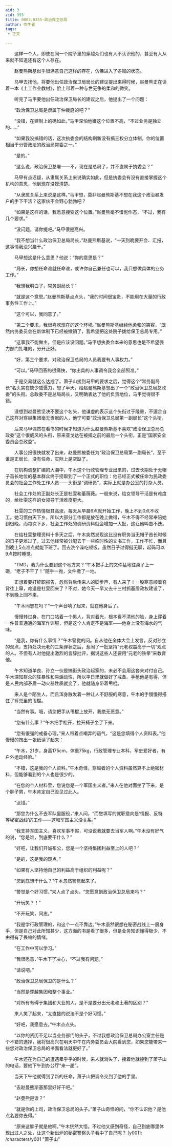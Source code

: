 ```yaml
---
aid: 3
zid: 355
title: 0003.0355-政治保卫总局
author: 吹牛者
tags: 
 - 正文

---
```




　　这样一个人，即使在同一个院子里的穿越众们也有人不认识他的，甚至有人从来就不知道还有这个人存在。

　　赵曼熊斯基似乎很满意自己这样的存在，仿佛进入了冬眠的状态。

　　马甲去找他，将要他出任政治保卫局局长的建议提出来得时候，赵曼熊正在读着一本《土工作业教材》，脸上带着一种与世无争的柔和的微笑。

　　听完了马甲要他出任政治保卫局长的建议之后，他提出了一个问题：

　　“政治保卫总局是隶属于仲裁庭的吧？”

　　“没错，在建制上的确如此，”马甲深怕他嫌这个位置不高，“不过业务是独立的……”

　　“如果我没搞错的话，这次执委会的结构刷新没有搞三权分立体制，你的位置相当于分管政法的政治局常委之一。”

　　“是的。”

　　“这么说，政治保卫总署——不，现在是总局了，并不直属于执委会？”

　　马甲有点迟疑，从隶属关系上来说确实如此，但是执委会有没有直接掌握这个机构的意思，他到现在没摸清楚。

　　“从隶属关系上来说是这样。”马甲想，莫非赵曼熊斯基不想在我这个政治暴发户的手下干活？这家伙不会野心勃勃吧？

　　“如果是这样的话，我愿意接受这个位置。”赵曼熊毫不忸怩作态，“不过，我有几个要求。”

　　“没问题，请你提吧。”马甲很是高兴。

　　“我不想当什么政治保卫总局局长，”赵曼熊斯基说，“一天到晚要开会、汇报，这事情我没兴趣干。”

　　马甲想这是什么意思？他说：“你的意思是？”

　　“局长，你想任命谁就任命谁，或许你自己兼任也可以，我只想做具体的业务工作。”

　　“我想我明白了，常务副局长？”

　　“就是这个意思。”赵曼熊斯基点点头，“我的时间很宝贵，不能用在大量的行政事务性工作上。”

　　“这个可以，我同意了。”

　　“第二个要求，我很喜欢现在的这个环境。”赵曼熊斯基继续他柔和的笑容，“既然内务委员会在新体制下已经被撤销了，我希望把这处院子拨给保卫总局专用。”

　　“这事我不能做主，但是应该没问题。”马甲想执委会本来的意思也是不希望强力部门扎堆的，分开正好。

　　“好，第三个要求，对政治保卫总局的人员我要有人事权力。”

　　“可以。”马甲回答的很痛快，“你出具的人事调令我会全部照准。”

　　于是交易就这么达成了。萧子山接到马甲的要求之后，觉得这个“常务副局长”名头实在缺少威慑力，想了半天，给赵曼熊斯基想出了一个“政治保卫总局总政委”的头衔。总政委不是总局局长，又明确表达了他的负责地位，马甲觉得很不错。

　　没想到赵曼熊坚决不要这个名头，他谦虚的表示这个头衔过于隆重，不适合自己这样对穿越集团毫无贡献的人，他宁可要“政治保卫总局第一副局长”这个头衔。

　　后来马甲偶然在看书的时候才知道为什么赵曼熊斯基不喜欢“政治保卫总局总政委”这个很威风的头衔，原来亚戈达在被捕之前的最后一个头衔，正是“国家安全委员会总政委”。

　　人事公报很快就发了出来，赵曼熊被委任为“政治保卫总局第一副局长”，至于谁是正局长，没有任命，实际上是空缺了。

　　在机构调整扩编的大潮中，午木这个行政管理专业出来的，过去长期处于无帽子首长地位的基本群众终于捞取到了一个正式的职位：他已经正式被任命为民政委员会的社会工作处工作人员——头衔是“调研员”，实际上就是办公室的打杂人员。

　　社会工作处的正副处长正是杜雯和董薇薇。一般来说，给女领导干活是有难度的，给杜雯这样的女领导干活难度更大。

　　杜雯的工作热情极其高涨，每天从早晨6点就开始工作，晚上不到0点不收工。她习惯白天下乡，所以大部分工作都是放在晚上做得，午木不得不经常奉陪她到很晚，而每次下乡，社会工作处的调研资料就会增加一大批，这让他叫苦不迭。

　　在给杜雯整理资料十多天之后，午木突然发现这比没有职务当无帽子首长时候的日子更难过了。过去他经常被分配去干一些临时性的文书工作，工作不忙，而且到晚上5点准点就能下班了。回去洗个澡吃顿饭，虽然日子过得挺无聊，起码可以9点按时睡觉。

　　“TMD，我为什么要到这个地方来？”午木把手上的文件猛地往桌子上一砸，“老子不干了！”随手一抛，文件撒了一地。

　　正想着要打辞职报告，忽然背后传来人的脚步声，有人来了！一股寒意顺着脊背往上窜，难道是杜雯回来了？不对，她今天一早又去十三村抓基层政权建设了，不到晚上回不来。

　　“午木同志在吗？”一个声音响了起来，就在他身后了。

　　慢慢转过身，在门口站着一个男人，背对着光，根本看不清他的脸，身上穿着一件普普通通的海军作训服，但是这个人肯定不是海军——他身上没有海水的气味。

　　“是我，你有什么事情？”午木警觉的问。自从他在全体大会上发言，反对孙立的观点，支持处决元老的三条罪状之后，惹闹了一批坚持“元老权益高于一切”观点的人。不但有人对他提出激烈的言辞批评，据说这些人还要用“元老的铁拳”来教育他。

　　午木知道单良、孙立一伙是搞街头政治起家的，未必不会用这套来对付自己。午木深知群众的狂暴性和易煽动性，所以平日里就做好了戒备。手枪他是有得，但是人民内部矛盾一动火器性质就变了，他就随身带着甩棍。

　　来人是个陌生人，而且浑身散发着一种让人不舒服的寒意，午木的手慢慢得搭住了裤兜里的甩棍。

　　“当然有事。哦，请您把手从甩棍上放开，我绝无恶意。”

　　“您有什么事？”午木把手松开，拉开椅子坐了下来。

　　“您有很强的戒备心理，”来人带着点嘲弄的语气，“这是您填得个人资料表。”他慢慢的掏出一张纸读了起来：

　　“午木，21岁，身高175cm，体重75kg，行政管理专业本科，军史爱好者，有户外运动经验。”

　　“不错，这是我的个人资料。”午木奇怪，穿越者的个人资料虽然算不上绝密材料，但能够看到的个人也是很少的。

　　“在您的个人材料里，您说您是一个军国主义者。”来人在他对面坐了下来，是个胖子男，午木肯定自己没见过此人。

　　“没错。”

　　“那您为什么不去军队里服役，”来人问，“而您填写的就职意向是‘情报、反特等秘密战线’的工作——这和军国主义没关系。”

　　“我支持军国主义，喜欢军事不假，可没说我就要去当军人啊。”午木没有好气的说，“您是谁，到底要干什么？”

　　“好吧，让我们开诚布公，您是一个坚持集团利益至上的人吧？”

　　“是的，这是我的观点。”

　　“如果有人坚持他自己的利益高于组织的利益呢？”

　　“您到底想干什么？”午木忽然警觉起来了。

　　“警觉是个好习惯，”来人点了点头，“您愿意到政治保卫总局来吗？”

　　“开玩笑？！”

　　“不开玩笑，同志。”

　　“我是学行政管理的，和这个一点不靠边。”午木虽然很想在秘密战线上一展身手，但是自己对此所知甚少，这方面的书是看了很多，但是业务知识懂得极少，不由得有了畏缩的情绪。

　　“在工作中可以学习。”

　　“我很愿意，”午木下了决心，“不过我有问题。”

　　“请说吧。”

　　“政治保卫总局保卫的是什么？”

　　“当然是穿越集团和整个事业。”

　　“对所有有碍于集团和大业的人，是不是要分出元老和土著的区别？”

　　来人笑了起来，“太直接的说法不是个好习惯。”

　　“好吧，我愿意去。”午木点点头。

　　“以你的资历不足以当业务部门的头子，不过我想政治保卫总局办公室主任是个不错的选择，我将很高兴在明天中午在内务委员会大院看到您，如果您能带来一些您对政治保卫总局的书面看法就更好了。”

　　午木还在为自己的遭遇晕乎乎的时候，来人就消失了，接着他就接到了萧子山的电话，要他下午到办公厅“来一趟”。

　　当天下午他就得到了新的任命，萧子山把调令交到了他的手里。

　　“去赵曼熊斯基那里好好干吧。”

　　“赵曼熊是谁？”

　　“就是你的上司，政治保卫总局的头子。”萧子山奇怪的问，“你不认识他？是他点名要你去得。”

　　“原来这胖子就是他啊。”午木恍然大悟。不过他又感到奇怪，自己到底哪里体现出过人之处，让这个新出炉的秘密警察头子看中了自己呢？
[y001]: /characters/y001 "萧子山"


